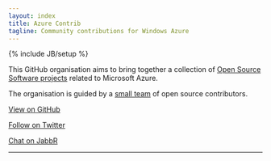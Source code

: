 ```yaml
---
layout: index
title: Azure Contrib
tagline: Community contributions for Windows Azure
---
```

{% include JB/setup %}

<link rel="nuget" type="application/rsd+xml" href="https://www.myget.org/Discovery/Feed/azure-contrib/" />


This GitHub organisation aims to bring together a collection of [Open Source Software projects](https://github.com/orgs/azure-contrib) related to Microsoft Azure.

The organisation is guided by a [small team](https://github.com/orgs/azure-contrib/teams/owners) of open source contributors.

[View on GitHub](https://github.com/azure-contrib/)

[Follow on Twitter](https://twitter.com/azurecontrib)

[Chat on JabbR](https://jabbr.net/#/rooms/WindowsAzure-Contrib)

---







